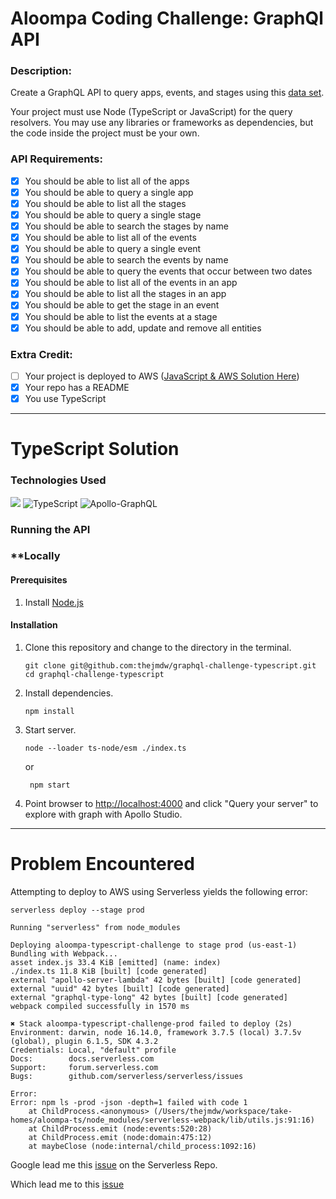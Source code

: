 # Aloompa Coding Challenge: GraphQl API

### Description:

Create a GraphQL API to query apps, events, and stages using this [data set](https://assets.aloompa.com.s3.amazonaws.com/rappers/hiphopfest.json).

Your project must use Node (TypeScript or JavaScript) for the query resolvers. You may use any libraries or frameworks as dependencies, but the code inside the project must be your own.

### API Requirements:
- [x] You should be able to list all of the apps
- [x] You should be able to query a single app
- [x] You should be able to list all the stages
- [x] You should be able to query a single stage
- [x] You should be able to search the stages by name
- [x] You should be able to list all of the events
- [x] You should be able to query a single event
- [x] You should be able to search the events by name
- [x] You should be able to query the events that occur between two dates
- [x] You should be able to list all of the events in an app
- [x] You should be able to list all the stages in an app
- [x] You should be able to get the stage in an event
- [x] You should be able to list the events at a stage
- [x] You should be able to add, update and remove all entities

### Extra Credit:
- [ ] Your project is deployed to AWS ([JavaScript & AWS Solution Here](https://github.com/thejmdw/graphql-challenge))
- [x] Your repo has a README
- [x] You use TypeScript

---

# TypeScript Solution

### Technologies Used


![](https://img.shields.io/badge/Node.js-43853D?style=for-the-badge&logo=node.js&logoColor=white) ![TypeScript](https://img.shields.io/badge/TypeScript-323330?style=for-the-badge&logo=typescript) ![Apollo-GraphQL](https://img.shields.io/badge/-ApolloGraphQL-311C87?style=for-the-badge&logo=apollo-graphql)

### Running the API

### **Locally
#### Prerequisites

1. Install [Node.js](https://nodejs.org/en/)

#### Installation

1. Clone this repository and change to the directory in the  terminal.
    ```
    git clone git@github.com:thejmdw/graphql-challenge-typescript.git
    cd graphql-challenge-typescript
    ```
2. Install dependencies.
    ```
    npm install
    ```
3. Start server.
    ```
    node --loader ts-node/esm ./index.ts 
    ```
    or
    ```
     npm start
    ```
4. Point browser to [http://localhost:4000](http://localhost:4000) and click "Query your server" to explore with graph with Apollo Studio.

---

# Problem Encountered

Attempting to deploy to AWS using Serverless yields the following error: 

```
serverless deploy --stage prod

Running "serverless" from node_modules

Deploying aloompa-typescript-challenge to stage prod (us-east-1)
Bundling with Webpack...
asset index.js 33.4 KiB [emitted] (name: index)
./index.ts 11.8 KiB [built] [code generated]
external "apollo-server-lambda" 42 bytes [built] [code generated]
external "uuid" 42 bytes [built] [code generated]
external "graphql-type-long" 42 bytes [built] [code generated]
webpack compiled successfully in 1570 ms

✖ Stack aloompa-typescript-challenge-prod failed to deploy (2s)
Environment: darwin, node 16.14.0, framework 3.7.5 (local) 3.7.5v (global), plugin 6.1.5, SDK 4.3.2
Credentials: Local, "default" profile
Docs:        docs.serverless.com
Support:     forum.serverless.com
Bugs:        github.com/serverless/serverless/issues

Error:
Error: npm ls -prod -json -depth=1 failed with code 1
    at ChildProcess.<anonymous> (/Users/thejmdw/workspace/take-homes/aloompa-ts/node_modules/serverless-webpack/lib/utils.js:91:16)
    at ChildProcess.emit (node:events:520:28)
    at ChildProcess.emit (node:domain:475:12)
    at maybeClose (node:internal/child_process:1092:16)

```

Google lead me this [issue](https://github.com/serverless/serverless/issues/9187) on the Serverless Repo.

Which lead me to this [issue]()